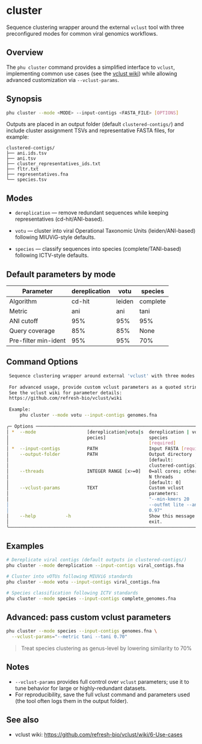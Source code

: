 # cluster

Sequence clustering wrapper around the external `vclust` tool with three preconfigured modes for common viral genomics workflows.

## Overview

The `phu cluster` command provides a simplified interface to `vclust`, implementing common use cases (see the [vclust wiki](https://github.com/refresh-bio/vclust/wiki/6-Use-cases)) while allowing advanced customization via `--vclust-params`.

## Synopsis

```bash
phu cluster --mode <MODE> --input-contigs <FASTA_FILE> [OPTIONS]
```

Outputs are placed in an output folder (default `clustered-contigs/`) and include cluster assignment TSVs and representative FASTA files, for example:

```
clustered-contigs/
├── ani.ids.tsv
├── ani.tsv
├── cluster_representatives_ids.txt
├── fltr.txt
├── representatives.fna
└── species.tsv
```

## Modes

- `dereplication` — remove redundant sequences while keeping representatives (cd-hit/ANI-based).

- `votu` — cluster into viral Operational Taxonomic Units (leiden/ANI-based) following MIUViG-style defaults.

- `species` — classify sequences into species (complete/TANI-based) following ICTV-style defaults.

## Default parameters by mode

| Parameter | dereplication | votu | species |
|-----------|---------------|------|---------|
| Algorithm | cd-hit | leiden | complete |
| Metric | ani | ani | tani |
| ANI cutoff | 95% | 95% | 95% |
| Query coverage | 85% | 85% | None |
| Pre-filter min-ident | 95% | 95% | 70% |

## Command Options

```bash 
 Sequence clustering wrapper around external 'vclust' with three modes.      
                                                                             
 For advanced usage, provide custom vclust parameters as a quoted string.    
 See the vclust wiki for parameter details:                                  
 https://github.com/refresh-bio/vclust/wiki                                  
                                                                             
 Example:                                                                    
     phu cluster --mode votu --input-contigs genomes.fna                                               
                                                                             
╭─ Options ─────────────────────────────────────────────────────────────────╮
│ *  --mode                   [dereplication|votu|s  dereplication | votu | │
│                             pecies]                species                │
│                                                    [required]             │
│ *  --input-contigs          PATH                   Input FASTA [required] │
│    --output-folder          PATH                   Output directory       │
│                                                    [default:              │
│                                                    clustered-contigs]     │
│    --threads                INTEGER RANGE [x>=0]   0=all cores; otherwise │
│                                                    N threads              │
│                                                    [default: 0]           │
│    --vclust-params          TEXT                   Custom vclust          │
│                                                    parameters:            │
│                                                    "--min-kmers 20        │
│                                                    --outfmt lite --ani    │
│                                                    0.97"                  │
│    --help           -h                             Show this message and  │
│                                                    exit.                  │
╰───────────────────────────────────────────────────────────────────────────╯
```

## Examples

```bash
# Dereplicate viral contigs (default outputs in clustered-contigs/)
phu cluster --mode dereplication --input-contigs viral_contigs.fna

# Cluster into vOTUs following MIUViG standards
phu cluster --mode votu --input-contigs viral_contigs.fna

# Species classification following ICTV standards
phu cluster --mode species --input-contigs complete_genomes.fna
```

## Advanced: pass custom vclust parameters

```bash {hl_lines="2"}
phu cluster --mode species --input-contigs genomes.fna \
  --vclust-params="--metric tani --tani 0.70" 
```
>Treat species clustering as genus-level by lowering similarity to 70%

## Notes

- `--vclust-params` provides full control over `vclust` parameters; use it to tune behavior for large or highly-redundant datasets.
- For reproducibility, save the full vclust command and parameters used (the tool often logs them in the output folder).

## See also

- vclust wiki: https://github.com/refresh-bio/vclust/wiki/6-Use-cases
